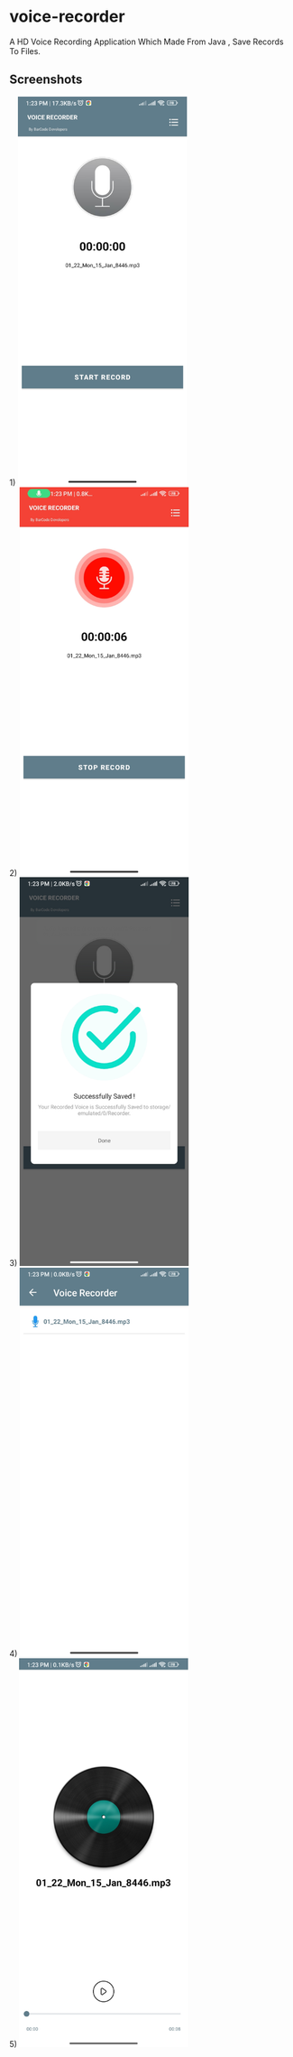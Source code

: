# voice-recorder
A HD Voice Recording Application Which Made From Java , Save Records To Files.

## Screenshots
<div style="display:flex; flex-wrap:wrap; align-items:center;">
  <div>
1)
<img src="/screenshots/Screenshot_2024_01_15_13_23_10_130_com_voice_recorder_barcode.jpg" alt="" style="width:300px; height:auto; object-fit:contain;">
  </div>
  <div>
2)
<img src="/screenshots/Screenshot_2024_01_15_13_23_16_922_com_voice_recorder_barcode.jpg" alt="" style="width:300px; height:auto; object-fit:contain;">
  </div>
  <div>
3)
<img src="/screenshots/Screenshot_2024_01_15_13_23_22_055_com_voice_recorder_barcode.jpg" alt="" style="width:300px; height:auto; object-fit:contain;">
  </div>
  <div>
4)
<img src="/screenshots/Screenshot_2024_01_15_13_23_27_185_com_voice_recorder_barcode.jpg" alt="" style="width:300px; height:0auto; object-fit:contain;">
  </div>
  <div>
5)
<img src="/screenshots/Screenshot_2024_01_15_13_23_30_970_com_voice_recorder_barcode.jpg" alt="" style="width:300px; height:auto; object-fit:contain;">
  </div>
  </div>
